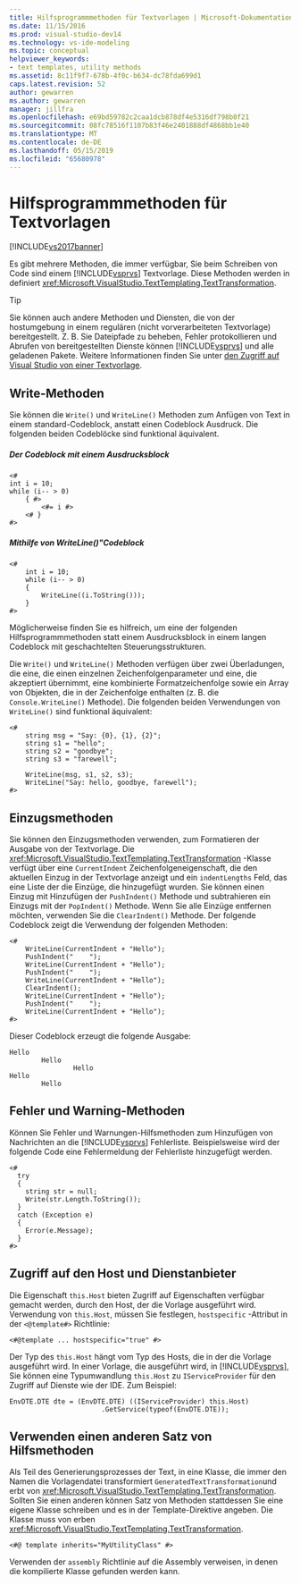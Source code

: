 ```yaml
---
title: Hilfsprogrammmethoden für Textvorlagen | Microsoft-Dokumentation
ms.date: 11/15/2016
ms.prod: visual-studio-dev14
ms.technology: vs-ide-modeling
ms.topic: conceptual
helpviewer_keywords:
- text templates, utility methods
ms.assetid: 8c11f9f7-678b-4f0c-b634-dc78fda699d1
caps.latest.revision: 52
author: gewarren
ms.author: gewarren
manager: jillfra
ms.openlocfilehash: e69bd59782c2caa1dcb878df4e5316df798b0f21
ms.sourcegitcommit: 08fc78516f1107b83f46e2401888df4868bb1e40
ms.translationtype: MT
ms.contentlocale: de-DE
ms.lasthandoff: 05/15/2019
ms.locfileid: "65680978"
---
```

# <a name="text-template-utility-methods"></a>Hilfsprogrammmethoden für Textvorlagen
[!INCLUDE[vs2017banner](../includes/vs2017banner.md)]

Es gibt mehrere Methoden, die immer verfügbar, Sie beim Schreiben von Code sind einem [!INCLUDE[vsprvs](../includes/vsprvs-md.md)] Textvorlage. Diese Methoden werden in definiert <xref:Microsoft.VisualStudio.TextTemplating.TextTransformation>.  
  
> [!TIP]
> Sie können auch andere Methoden und Diensten, die von der hostumgebung in einem regulären (nicht vorverarbeiteten Textvorlage) bereitgestellt. Z. B. Sie Dateipfade zu beheben, Fehler protokollieren und Abrufen von bereitgestellten Dienste können [!INCLUDE[vsprvs](../includes/vsprvs-md.md)] und alle geladenen Pakete.  Weitere Informationen finden Sie unter [den Zugriff auf Visual Studio von einer Textvorlage](https://msdn.microsoft.com/0556f20c-fef4-41a9-9597-53afab4ab9e4).  
  
## <a name="write-methods"></a>Write-Methoden  
 Sie können die `Write()` und `WriteLine()` Methoden zum Anfügen von Text in einem standard-Codeblock, anstatt einen Codeblock Ausdruck. Die folgenden beiden Codeblöcke sind funktional äquivalent.  
  
##### <a name="code-block-with-an-expression-block"></a>Der Codeblock mit einem Ausdrucksblock  
  
```  
<#  
int i = 10;  
while (i-- > 0)  
    { #>  
        <#= i #>  
    <# }  
#>  
```  
  
##### <a name="code-block-using-writeline"></a>Mithilfe von WriteLine()"Codeblock  
  
```  
<#   
    int i = 10;  
    while (i-- > 0)  
    {   
        WriteLine((i.ToString()));  
    }  
#>  
```  
  
 Möglicherweise finden Sie es hilfreich, um eine der folgenden Hilfsprogrammmethoden statt einem Ausdrucksblock in einem langen Codeblock mit geschachtelten Steuerungsstrukturen.  
  
 Die `Write()` und `WriteLine()` Methoden verfügen über zwei Überladungen, die eine, die einen einzelnen Zeichenfolgenparameter und eine, die akzeptiert übernimmt, eine kombinierte Formatzeichenfolge sowie ein Array von Objekten, die in der Zeichenfolge enthalten (z. B. die `Console.WriteLine()` Methode). Die folgenden beiden Verwendungen von `WriteLine()` sind funktional äquivalent:  
  
```  
<#  
    string msg = "Say: {0}, {1}, {2}";  
    string s1 = "hello";  
    string s2 = "goodbye";  
    string s3 = "farewell";  
  
    WriteLine(msg, s1, s2, s3);  
    WriteLine("Say: hello, goodbye, farewell");  
#>   
```  
  
## <a name="indentation-methods"></a>Einzugsmethoden  
 Sie können den Einzugsmethoden verwenden, zum Formatieren der Ausgabe von der Textvorlage. Die <xref:Microsoft.VisualStudio.TextTemplating.TextTransformation> -Klasse verfügt über eine `CurrentIndent` Zeichenfolgeneigenschaft, die den aktuellen Einzug in der Textvorlage anzeigt und ein `indentLengths` Feld, das eine Liste der die Einzüge, die hinzugefügt wurden. Sie können einen Einzug mit Hinzufügen der `PushIndent()` Methode und subtrahieren ein Einzugs mit der `PopIndent()` Methode. Wenn Sie alle Einzüge entfernen möchten, verwenden Sie die `ClearIndent()` Methode. Der folgende Codeblock zeigt die Verwendung der folgenden Methoden:  
  
```  
<#  
    WriteLine(CurrentIndent + "Hello");  
    PushIndent("    ");  
    WriteLine(CurrentIndent + "Hello");  
    PushIndent("    ");  
    WriteLine(CurrentIndent + "Hello");  
    ClearIndent();  
    WriteLine(CurrentIndent + "Hello");  
    PushIndent("    ");  
    WriteLine(CurrentIndent + "Hello");  
#>  
```  
  
 Dieser Codeblock erzeugt die folgende Ausgabe:  
  
```  
Hello  
        Hello  
                Hello  
Hello  
        Hello  
```  
  
## <a name="error-and-warning-methods"></a>Fehler und Warning-Methoden  
 Können Sie Fehler und Warnungen-Hilfsmethoden zum Hinzufügen von Nachrichten an die [!INCLUDE[vsprvs](../includes/vsprvs-md.md)] Fehlerliste. Beispielsweise wird der folgende Code eine Fehlermeldung der Fehlerliste hinzugefügt werden.  
  
```  
<#  
  try  
  {  
    string str = null;  
    Write(str.Length.ToString());  
  }  
  catch (Exception e)  
  {  
    Error(e.Message);  
  }  
#>    
```  
  
## <a name="access-to-host-and-service-provider"></a>Zugriff auf den Host und Dienstanbieter  
 Die Eigenschaft `this.Host` bieten Zugriff auf Eigenschaften verfügbar gemacht werden, durch den Host, der die Vorlage ausgeführt wird. Verwendung von `this.Host`, müssen Sie festlegen, `hostspecific` -Attribut in der `<@template#>` Richtlinie:  
  
 `<#@template ... hostspecific="true" #>`  
  
 Der Typ des `this.Host` hängt vom Typ des Hosts, die in der die Vorlage ausgeführt wird. In einer Vorlage, die ausgeführt wird, in [!INCLUDE[vsprvs](../includes/vsprvs-md.md)], Sie können eine Typumwandlung `this.Host` zu `IServiceProvider` für den Zugriff auf Dienste wie der IDE. Zum Beispiel:  
  
```  
EnvDTE.DTE dte = (EnvDTE.DTE) ((IServiceProvider) this.Host)  
                       .GetService(typeof(EnvDTE.DTE));  
```  
  
## <a name="using-a-different-set-of-utility-methods"></a>Verwenden einen anderen Satz von Hilfsmethoden  
 Als Teil des Generierungsprozesses der Text, in eine Klasse, die immer den Namen die Vorlagendatei transformiert `GeneratedTextTransformation`und erbt von <xref:Microsoft.VisualStudio.TextTemplating.TextTransformation>. Sollten Sie einen anderen können Satz von Methoden stattdessen Sie eine eigene Klasse schreiben und es in der Template-Direktive angeben. Die Klasse muss von erben <xref:Microsoft.VisualStudio.TextTemplating.TextTransformation>.  
  
```  
<#@ template inherits="MyUtilityClass" #>  
```  
  
 Verwenden der `assembly` Richtlinie auf die Assembly verweisen, in denen die kompilierte Klasse gefunden werden kann.
